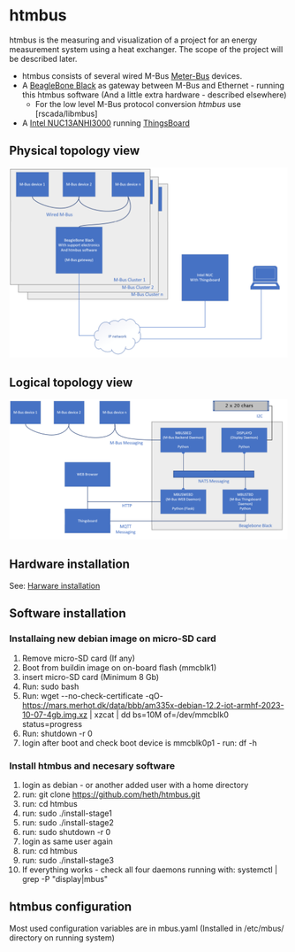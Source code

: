 # htmbus
htmbus is the measuring and visualization of a project for an energy measurement system using a heat exchanger. The scope of the project will be described later.

- htmbus consists of several wired M-Bus [Meter-Bus](https://m-bus.com/) devices.
- A [BeagleBone Black](https://www.beagleboard.org/boards/beaglebone-black) as gateway between M-Bus and Ethernet - running this htmbus software (And a little extra hardware - described elsewhere)
  - For the low level M-Bus protocol conversion _htmbus_ use [rscada/libmbus]
- A [Intel NUC13ANHI3000](https://www.intel.com/content/dam/support/us/en/documents/intel-nuc/NUC13AN_TechProdSpec.pdf) running [ThingsBoard](https://thingsboard.io/)
## Physical topology view
![Physical topology view of project](/docs/pics/htmbus_topology.png)

## Logical topology view
![Logical topology view](/docs/pics/htmbus%20logical%20topology.png)

## Hardware installation
See: [Harware installation](https://mars.merhot.dk/w/index.php/M-bus_Linux#Hardware_configuration)
## Software installation
### Installaing new debian image on micro-SD card
1. Remove micro-SD card (If any)
2. Boot from buildin image on on-board flash (mmcblk1)
3. insert micro-SD card (Minimum 8 Gb) 
4. Run: sudo bash
5. Run: wget --no-check-certificate -qO- https://mars.merhot.dk/data/bbb/am335x-debian-12.2-iot-armhf-2023-10-07-4gb.img.xz | xzcat | dd bs=10M of=/dev/mmcblk0 status=progress
6. Run: shutdown -r 0
7. login after boot and check boot device is mmcblk0p1 - run: df -h
### Install htmbus and necesary software
1. login as debian - or another added user with a home directory
2. run: git clone https://github.com/heth/htmbus.git
3. run: cd htmbus
4. run: sudo ./install-stage1
5. run: sudo ./install-stage2
6. run: sudo shutdown -r 0
7. login as same user again
8. run: cd htmbus
9. run: sudo ./install-stage3
10. If everything works - check all four daemons running with: systemctl | grep -P "display|mbus"
## htmbus configuration
Most used configuration variables are in mbus.yaml (Installed in /etc/mbus/ directory on running system)



